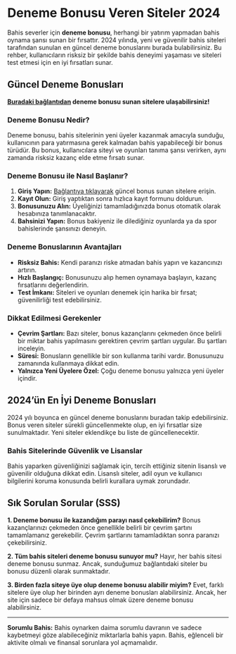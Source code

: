 # Deneme Bonusu Veren Siteler 2024

Bahis severler için **deneme bonusu**, herhangi bir yatırım yapmadan bahis oynama şansı sunan bir fırsattır. 2024 yılında, yeni ve güvenilir bahis siteleri tarafından sunulan en güncel deneme bonuslarını burada bulabilirsiniz. Bu rehber, kullanıcıların risksiz bir şekilde bahis deneyimi yaşaması ve siteleri test etmesi için en iyi fırsatları sunar.

## Güncel Deneme Bonusları

**[Buradaki bağlantıdan](https://heylink.me/casiinodunyasi) deneme bonusu sunan sitelere ulaşabilirsiniz!**

### Deneme Bonusu Nedir?
Deneme bonusu, bahis sitelerinin yeni üyeler kazanmak amacıyla sunduğu, kullanıcının para yatırmasına gerek kalmadan bahis yapabileceği bir bonus türüdür. Bu bonus, kullanıcılara siteyi ve oyunları tanıma şansı verirken, aynı zamanda risksiz kazanç elde etme fırsatı sunar.

### Deneme Bonusu ile Nasıl Başlanır?
1. **Giriş Yapın:** [Bağlantıya tıklayarak](https://heylink.me/casiinodunyasi) güncel bonus sunan sitelere erişin.
2. **Kayıt Olun:** Giriş yaptıktan sonra hızlıca kayıt formunu doldurun.
3. **Bonusunuzu Alın:** Üyeliğinizi tamamladığınızda bonus otomatik olarak hesabınıza tanımlanacaktır.
4. **Bahsinizi Yapın:** Bonus bakiyeniz ile dilediğiniz oyunlarda ya da spor bahislerinde şansınızı deneyin.

### Deneme Bonuslarının Avantajları
- **Risksiz Bahis:** Kendi paranızı riske atmadan bahis yapın ve kazancınızı artırın.
- **Hızlı Başlangıç:** Bonusunuzu alıp hemen oynamaya başlayın, kazanç fırsatlarını değerlendirin.
- **Test İmkanı:** Siteleri ve oyunları denemek için harika bir fırsat; güvenilirliği test edebilirsiniz.
  
### Dikkat Edilmesi Gerekenler
- **Çevrim Şartları:** Bazı siteler, bonus kazançlarını çekmeden önce belirli bir miktar bahis yapılmasını gerektiren çevrim şartları uygular. Bu şartları inceleyin.
- **Süresi:** Bonusların genellikle bir son kullanma tarihi vardır. Bonusunuzu zamanında kullanmaya dikkat edin.
- **Yalnızca Yeni Üyelere Özel:** Çoğu deneme bonusu yalnızca yeni üyeler içindir.

## 2024’ün En İyi Deneme Bonusları
2024 yılı boyunca en güncel deneme bonuslarını buradan takip edebilirsiniz. Bonus veren siteler sürekli güncellenmekte olup, en iyi fırsatlar size sunulmaktadır. Yeni siteler eklendikçe bu liste de güncellenecektir.

### Bahis Sitelerinde Güvenlik ve Lisanslar
Bahis yaparken güvenliğinizi sağlamak için, tercih ettiğiniz sitenin lisanslı ve güvenilir olduğuna dikkat edin. Lisanslı siteler, adil oyun ve kullanıcı bilgilerini koruma konusunda belirli kurallara uymak zorundadır. 

## Sık Sorulan Sorular (SSS)

**1. Deneme bonusu ile kazandığım parayı nasıl çekebilirim?**
Bonus kazançlarınızı çekmeden önce genellikle belirli bir çevrim şartını tamamlamanız gerekebilir. Çevrim şartlarını tamamladıktan sonra paranızı çekebilirsiniz.

**2. Tüm bahis siteleri deneme bonusu sunuyor mu?**
Hayır, her bahis sitesi deneme bonusu sunmaz. Ancak, sunduğumuz bağlantıdaki siteler bu bonusu düzenli olarak sunmaktadır.

**3. Birden fazla siteye üye olup deneme bonusu alabilir miyim?**
Evet, farklı sitelere üye olup her birinden ayrı deneme bonusları alabilirsiniz. Ancak, her site için sadece bir defaya mahsus olmak üzere deneme bonusu alabilirsiniz.

---

**Sorumlu Bahis:** Bahis oynarken daima sorumlu davranın ve sadece kaybetmeyi göze alabileceğiniz miktarlarla bahis yapın. Bahis, eğlenceli bir aktivite olmalı ve finansal sorunlara yol açmamalıdır.

